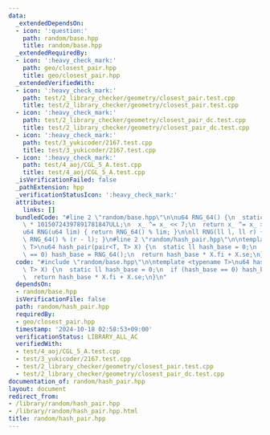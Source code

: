 ```yaml
---
data:
  _extendedDependsOn:
  - icon: ':question:'
    path: random/base.hpp
    title: random/base.hpp
  _extendedRequiredBy:
  - icon: ':heavy_check_mark:'
    path: geo/closest_pair.hpp
    title: geo/closest_pair.hpp
  _extendedVerifiedWith:
  - icon: ':heavy_check_mark:'
    path: test/2_library_checker/geometry/closest_pair.test.cpp
    title: test/2_library_checker/geometry/closest_pair.test.cpp
  - icon: ':heavy_check_mark:'
    path: test/2_library_checker/geometry/closest_pair_dc.test.cpp
    title: test/2_library_checker/geometry/closest_pair_dc.test.cpp
  - icon: ':heavy_check_mark:'
    path: test/3_yukicoder/2167.test.cpp
    title: test/3_yukicoder/2167.test.cpp
  - icon: ':heavy_check_mark:'
    path: test/4_aoj/CGL_5_A.test.cpp
    title: test/4_aoj/CGL_5_A.test.cpp
  _isVerificationFailed: false
  _pathExtension: hpp
  _verificationStatusIcon: ':heavy_check_mark:'
  attributes:
    links: []
  bundledCode: "#line 2 \"random/base.hpp\"\n\nu64 RNG_64() {\n  static u64 x_ = u64(chrono::duration_cast<chrono::nanoseconds>(chrono::high_resolution_clock::now().time_since_epoch()).count())\
    \ * 10150724397891781847ULL;\n  x_ ^= x_ << 7;\n  return x_ ^= x_ >> 9;\n}\n\n\
    u64 RNG(u64 lim) { return RNG_64() % lim; }\n\nll RNG(ll l, ll r) { return l +\
    \ RNG_64() % (r - l); }\n#line 2 \"random/hash_pair.hpp\"\n\ntemplate <typename\
    \ T>\nu64 hash_pair(pair<T, T> X) {\n  static ll hash_base = 0;\n  if (hash_base\
    \ == 0) hash_base = RNG_64();\n  return hash_base * X.fi + X.se;\n}\n"
  code: "#include \"random/base.hpp\"\n\ntemplate <typename T>\nu64 hash_pair(pair<T,\
    \ T> X) {\n  static ll hash_base = 0;\n  if (hash_base == 0) hash_base = RNG_64();\n\
    \  return hash_base * X.fi + X.se;\n}\n"
  dependsOn:
  - random/base.hpp
  isVerificationFile: false
  path: random/hash_pair.hpp
  requiredBy:
  - geo/closest_pair.hpp
  timestamp: '2024-10-18 02:58:53+09:00'
  verificationStatus: LIBRARY_ALL_AC
  verifiedWith:
  - test/4_aoj/CGL_5_A.test.cpp
  - test/3_yukicoder/2167.test.cpp
  - test/2_library_checker/geometry/closest_pair.test.cpp
  - test/2_library_checker/geometry/closest_pair_dc.test.cpp
documentation_of: random/hash_pair.hpp
layout: document
redirect_from:
- /library/random/hash_pair.hpp
- /library/random/hash_pair.hpp.html
title: random/hash_pair.hpp
---
```

